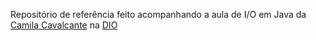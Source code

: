 Repositório de referência feito acompanhando a aula de I/O em Java da [Camila Cavalcante](https://github.com/cami-la) na [DIO](we.dio.me)